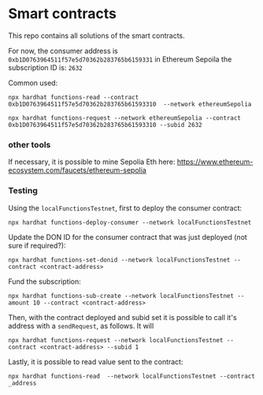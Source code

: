 # Smart contracts

This repo contains all solutions of the smart contracts.

For now, the consumer address is  `0xb1D0763964511f57e5d70362b283765b6159331` in Ethereum Sepoila
the subscription ID is: `2632`

Common used: 

```
npx hardhat functions-read --contract 0xb1D0763964511f57e5d70362b283765b61593310  --network ethereumSepolia 

npx hardhat functions-request --network ethereumSepolia --contract 0xb1D0763964511f57e5d70362b283765b61593310 --subid 2632
```


### other tools

If necessary, it is possible to mine Sepolia Eth here: https://www.ethereum-ecosystem.com/faucets/ethereum-sepolia



### Testing

Using the `localFunctionsTestnet`, first to deploy the consumer contract:

```
npx hardhat functions-deploy-consumer --network localFunctionsTestnet         
```

Update the DON ID for the consumer contract that was just deployed (not sure if required?): 

```
npx hardhat functions-set-donid --network localFunctionsTestnet --contract <contract-address>	
```

Fund the subscription:

```
npx hardhat functions-sub-create --network localFunctionsTestnet --amount 10 --contract <contract-address>	
```

Then, with the contract deployed and subid set it is possible to call it's address with a `sendRequest`, as follows.
It will 

```
npx hardhat functions-request --network localFunctionsTestnet --contract <contract-address> --subid 1
```


Lastly, it is possible to read value sent to the contract:

```
npx hardhat functions-read	--network localFunctionsTestnet --contract _address 
```

